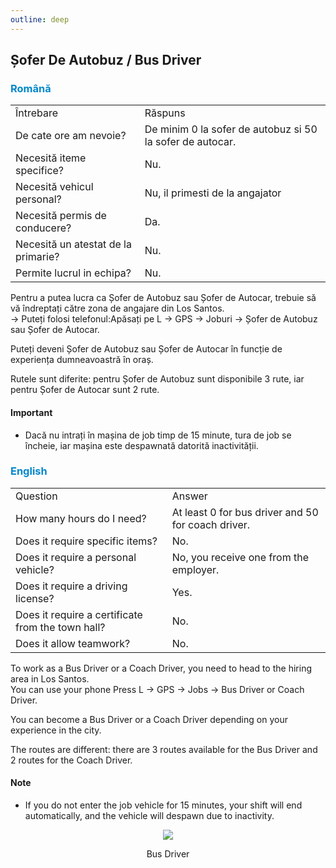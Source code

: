 ```yaml
---
outline: deep
---
```

<html lang="ro">
    <head>
        <link rel="stylesheet" href="styles.css">
    </head>
</html>

## Șofer De Autobuz / Bus Driver

### <span style="color: #0088CC">Română</span>

<table>
    <tr>
        <td>Întrebare</td>
        <td>Răspuns</td>
    </tr>
    <tr>
        <td>De cate ore am nevoie?</td>
        <td>De minim 0 la sofer de autobuz si 50 la sofer de autocar.</td>
    </tr>
    <tr>
        <td>Necesită iteme specifice?</td>
        <td>Nu.</td>
    </tr>
    <tr>
        <td>Necesită vehicul personal?</td>
        <td>Nu, il primesti de la angajator</td>
    </tr>
    <tr>
        <td>Necesită permis de conducere?</td>
        <td>Da.</td>
    </tr>
    <tr>
        <td>Necesită un atestat de la primarie?</td>
        <td>Nu.</td>
    </tr>
    <tr>
        <td>Permite lucrul in echipa?</td>
        <td>Nu.</td>
    </tr>
</table>

Pentru a putea lucra ca <span class="button-p">Șofer de Autobuz</span> sau <span class="button-p">Șofer de Autocar</span>, trebuie să vă îndreptați către zona de angajare din Los Santos.
<br>-> Puteți folosi telefonul:<span class="button-p">Apăsați pe L -> GPS -> Joburi -> Șofer de Autobuz sau Șofer de Autocar</span>.

Puteți deveni <span class="button-p">Șofer de Autobuz</span> sau <span class="button-p">Șofer de Autocar</span> în funcție de experiența dumneavoastră în oraș.

Rutele sunt diferite: pentru <span class="button-p">Șofer de Autobuz</span> sunt disponibile 3 rute, iar pentru <span class="button-p">Șofer de Autocar</span> sunt 2 rute.

#### <span class="button-p"><b>Important</b></span>

- Dacă nu intrați în mașina de job timp de <span class="button-r">15 minute</span>, tura de job se încheie, iar mașina este despawnată datorită inactivității.

### <span style="color: #0088CC">English</span>

<table>
    <tr>
        <td>Question</td>
        <td>Answer</td>
    </tr>
    <tr>
        <td>How many hours do I need?</td>
        <td>At least 0 for bus driver and 50 for coach driver.</td>
    </tr>
    <tr>
        <td>Does it require specific items?</td>
        <td>No.</td>
    </tr>
    <tr>
        <td>Does it require a personal vehicle?</td>
        <td>No, you receive one from the employer.</td>
    </tr>
    <tr>
        <td>Does it require a driving license?</td>
        <td>Yes.</td>
    </tr>
    <tr>
        <td>Does it require a certificate from the town hall?</td>
        <td>No.</td>
    </tr>
    <tr>
        <td>Does it allow teamwork?</td>
        <td>No.</td>
    </tr>
</table>

To work as a <span class="button-p">Bus Driver</span> or a <span class="button-p">Coach Driver</span>, you need to head to the hiring area in Los Santos.
<br>You can use your phone <span class="button-p">Press L -> GPS -> Jobs -> Bus Driver or Coach Driver</span>.

You can become a <span class="button-p">Bus Driver</span> or a <span class="button-p">Coach Driver</span> depending on your experience in the city.

The routes are different: there are 3 routes available for the <span class="button-p">Bus Driver</span> and 2 routes for the <span class="button-p">Coach Driver</span>.

#### <span class="button-p">Note</span>

- If you do not enter the job vehicle for <span class="button-r">15 minutes</span>, your shift will end automatically, and the vehicle will despawn due to inactivity.

<p align="center"><img src="https://i.imgur.com/xi7aZEr.png"/></p>
<p style="text-align: center">Bus Driver</p>